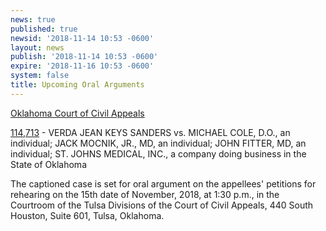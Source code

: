 ```yaml
---
news: true
published: true
newsid: '2018-11-14 10:53 -0600'
layout: news
publish: '2018-11-14 10:53 -0600'
expire: '2018-11-16 10:53 -0600'
system: false
title: Upcoming Oral Arguments
---
```

<u>Oklahoma Court of Civil Appeals</u>

[114,713](http://www.oscn.net/dockets/GetCaseInformation.aspx?db=appellate&number=114713) - VERDA JEAN KEYS SANDERS vs. MICHAEL COLE, D.O., an individual; JACK MOCNIK, JR., MD, an individual; JOHN FITTER, MD, an individual; ST. JOHNS MEDICAL, INC., a company doing business in the State of Oklahoma

The captioned case is set for oral argument on the appellees' petitions for rehearing on the 15th date of November, 2018, at 1:30 p.m., in the Courtroom of the Tulsa Divisions of the Court of Civil Appeals, 440 South Houston, Suite 601, Tulsa, Oklahoma.
